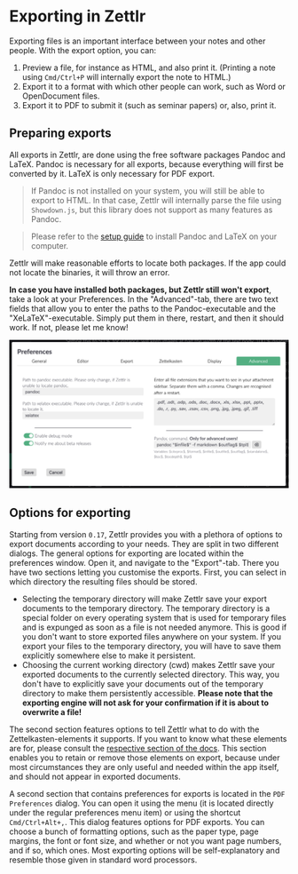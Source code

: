 # Exporting in Zettlr

Exporting files is an important interface between your notes and other people. With the export option, you can:

1. Preview a file, for instance as HTML, and also print it. (Printing a note using `Cmd/Ctrl+P` will internally export the note to HTML.)
2. Export it to a format with which other people can work, such as Word or OpenDocument files.
3. Export it to PDF to submit it (such as seminar papers) or, also, print it.

## Preparing exports

All exports in Zettlr, are done using the free software packages Pandoc and LaTeX. Pandoc is necessary for all exports, because everything will first be converted by it. LaTeX is only necessary for PDF export.

> If Pandoc is not installed on your system, you will still be able to export to HTML. In that case, Zettlr will internally parse the file using `Showdown.js`, but this library does not support as many features as Pandoc.

> Please refer to the [setup guide](install.md)  to install Pandoc and LaTeX on your computer.

Zettlr will make reasonable efforts to locate both packages. If the app could not locate the binaries, it will throw an error.

**In case you have installed both packages, but Zettlr still won't export**, take a look at your Preferences. In the "Advanced"-tab, there are two text fields that allow you to enter the paths to the Pandoc-executable and the "XeLaTeX"-executable. Simply put them in there, restart, and then it should work. If not, please let me know!

![The advanced settings tab](img/settings_advanced.png)

## Options for exporting

Starting from version `0.17`, Zettlr provides you with a plethora of options to export documents according to your needs. They are split in two different dialogs. The general options for exporting are located within the preferences window. Open it, and navigate to the "Export"-tab. There you have two sections letting you customise the exports. First, you can select in which directory the resulting files should be stored.

- Selecting the temporary directory will make Zettlr save your export documents to the temporary directory. The temporary directory is a special folder on every operating system that is used for temporary files and is expunged as soon as a file is not needed anymore. This is good if you don't want to store exported files anywhere on your system. If you export your files to the temporary directory, you will have to save them explicitly somewhere else to make it persistent.
- Choosing the current working directory (cwd) makes Zettlr save your exported documents to the currently selected directory. This way, you don't have to explicitly save your documents out of the temporary directory to make them persistently accessible. **Please note that the exporting engine will not ask for your confirmation if it is about to overwrite a file!**

The second section features options to tell Zettlr what to do with the Zettelkasten-elements it supports. If you want to know what these elements are for, please consult the [respective section of the docs](zkn-method.md). This section enables you to retain or remove those elements on export, because under most circumstances they are only useful and needed within the app itself, and should not appear in exported documents.

A second section that contains preferences for exports is located in the `PDF Preferences` dialog. You can open it using the menu (it is located directly under the regular preferences menu item) or using the shortcut `Cmd/Ctrl+Alt+,`. This dialog features options for PDF exports. You can choose a bunch of formatting options, such as the paper type, page margins, the font or font size, and whether or not you want page numbers, and if so, which ones. Most exporting options will be self-explanatory and resemble those given in standard word processors.